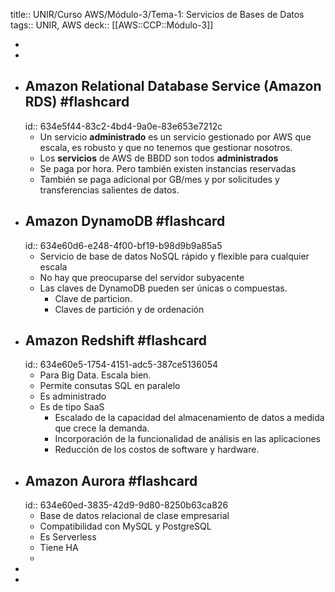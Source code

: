 title:: UNIR/Curso AWS/Módulo-3/Tema-1: Servicios de Bases de Datos
tags:: UNIR, AWS
deck:: [[AWS::CCP::Módulo-3]]

-
-
- ## Amazon Relational Database Service (Amazon RDS) #flashcard
  id:: 634e5f44-83c2-4bd4-9a0e-83e653e7212c
	- Un servicio **administrado** es un servicio gestionado por AWS que escala, es robusto y que no tenemos que gestionar nosotros.
	- Los **servicios** de AWS de BBDD son todos **administrados**
	- Se paga por hora. Pero también existen instancias reservadas
	- También se paga adicional por GB/mes y por solicitudes y transferencias salientes de datos.
- ## Amazon DynamoDB #flashcard
  id:: 634e60d6-e248-4f00-bf19-b98d9b9a85a5
	- Servicio de base de datos NoSQL rápido y flexible para cualquier escala
	- No hay que preocuparse del servidor subyacente
	- Las claves de DynamoDB pueden ser únicas o compuestas.
		- Clave de particion.
		- Claves de partición y de ordenación
- ## Amazon Redshift #flashcard
  id:: 634e60e5-1754-4151-adc5-387ce5136054
	- Para Big Data. Escala bien.
	- Permite consutas SQL en paralelo
	- Es administrado
	- Es de tipo SaaS
		- Escalado de la capacidad del almacenamiento de datos a medida que crece la demanda.
		- Incorporación de la funcionalidad de análisis en las aplicaciones
		- Reducción de los costos de software y hardware.
- ## Amazon Aurora #flashcard
  id:: 634e60ed-3835-42d9-9d80-8250b63ca826
	- Base de datos relacional de clase empresarial
	- Compatibilidad con MySQL y PostgreSQL
	- Es Serverless
	- Tiene HA
	-
-
-